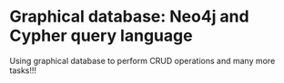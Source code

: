 # Graphical database: Neo4j and Cypher query language
Using graphical database to perform CRUD operations and many more tasks!!!
